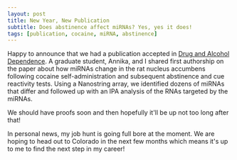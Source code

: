 ```yaml
---
layout: post
title: New Year, New Publication  
subtitle: Does abstinence affect miRNAs? Yes, yes it does!
tags: [publication, cocaine, miRNA, abstinence]
---
```


Happy to announce that we had a publication accepted in [Drug and Alcohol Dependence](https://www.sciencedirect.com/journal/drug-and-alcohol-dependence). A graduate student, Annika, and I shared first authorship on the paper about how miRNAs change in the rat nucleus accumbens following cocaine self-administration and subsequent abstinence and cue reactivity tests. Using a Nanostring array, we identified dozens of miRNAs that differ and followed up with an IPA analysis of the RNAs targeted by the miRNAs.

We should have proofs soon and then hopefully it'll be up not too long after that!

In personal news, my job hunt is going full bore at the moment. We are hoping to head out to Colorado in the next few months which means it's up to me to find the next step in my career!